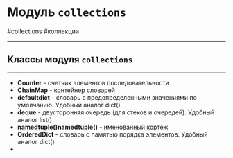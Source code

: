 # Модуль `collections`
#collections #коллекции
***
## Классы модуля `collections`
***
- **Counter** - счетчик элементов последовательности
- **ChainMap** - контейнер словарей
- **defaultdict** - словарь с предопределенными значениями по умолчанию. Удобный аналог dict()
- **deque** - двусторонняя очередь (для стеков и очередей). Удобный аналог list()
- **[namedtuple()](namedtuple%20-%20класс.md)namedtuple()** - именованный кортеж
- **OrderedDict** - словарь с памятью порядка элементов. Удобный аналог dict()
- 